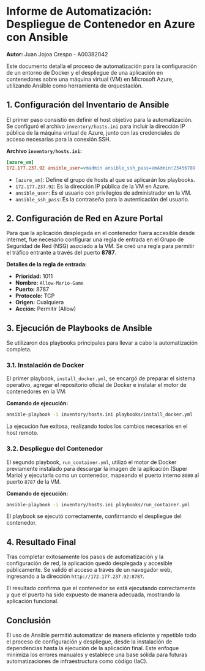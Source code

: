 # Informe de Automatización: Despliegue de Contenedor en Azure con Ansible

**Autor:** Juan Jojoa Crespo - A00382042

Este documento detalla el proceso de automatización para la configuración de un entorno de Docker y el despliegue de una aplicación en contenedores sobre una máquina virtual (VM) en Microsoft Azure, utilizando Ansible como herramienta de orquestación.

## 1. Configuración del Inventario de Ansible

El primer paso consistió en definir el host objetivo para la automatización. Se configuró el archivo `inventory/hosts.ini` para incluir la dirección IP pública de la máquina virtual de Azure, junto con las credenciales de acceso necesarias para la conexión SSH.

**Archivo `inventory/hosts.ini`:**
```ini
[azure_vm]
172.177.237.92 ansible_user=vmadmin ansible_ssh_pass=VmAdmin!23456789
```

*   `[azure_vm]`: Define el grupo de hosts al que se aplicarán los playbooks.
*   `172.177.237.92`: Es la dirección IP pública de la VM en Azure.
*   `ansible_user`: Es el usuario con privilegios de administrador en la VM.
*   `ansible_ssh_pass`: Es la contraseña para la autenticación del usuario.



## 2. Configuración de Red en Azure Portal

Para que la aplicación desplegada en el contenedor fuera accesible desde internet, fue necesario configurar una regla de entrada en el Grupo de Seguridad de Red (NSG) asociado a la VM. Se creó una regla para permitir el tráfico entrante a través del puerto **8787**.

**Detalles de la regla de entrada:**
*   **Prioridad:** 1011
*   **Nombre:** `Allow-Mario-Game`
*   **Puerto:** 8787
*   **Protocolo:** TCP
*   **Origen:** Cualquiera
*   **Acción:** Permitir (Allow)



## 3. Ejecución de Playbooks de Ansible

Se utilizaron dos playbooks principales para llevar a cabo la automatización completa.

### 3.1. Instalación de Docker

El primer playbook, `install_docker.yml`, se encargó de preparar el sistema operativo, agregar el repositorio oficial de Docker e instalar el motor de contenedores en la VM.

**Comando de ejecución:**
```bash
ansible-playbook -i inventory/hosts.ini playbooks/install_docker.yml
```

La ejecución fue exitosa, realizando todos los cambios necesarios en el host remoto.



### 3.2. Despliegue del Contenedor

El segundo playbook, `run_container.yml`, utilizó el motor de Docker previamente instalado para descargar la imagen de la aplicación (Super Mario) y ejecutarla como un contenedor, mapeando el puerto interno `8080` al puerto `8787` de la VM.

**Comando de ejecución:**
```bash
ansible-playbook -i inventory/hosts.ini playbooks/run_container.yml
```

El playbook se ejecutó correctamente, confirmando el despliegue del contenedor.



## 4. Resultado Final

Tras completar exitosamente los pasos de automatización y la configuración de red, la aplicación quedó desplegada y accesible públicamente. Se validó el acceso a través de un navegador web, ingresando a la dirección `http://172.177.237.92:8787`.

El resultado confirma que el contenedor se está ejecutando correctamente y que el puerto ha sido expuesto de manera adecuada, mostrando la aplicación funcional.





## Conclusión

El uso de Ansible permitió automatizar de manera eficiente y repetible todo el proceso de configuración y despliegue, desde la instalación de dependencias hasta la ejecución de la aplicación final. Este enfoque minimiza los errores manuales y establece una base sólida para futuras automatizaciones de infraestructura como código (IaC).
